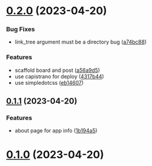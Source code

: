 # [0.2.0](https://github.com/alexcode-cc/Rails701/compare/0.1.1...0.2.0) (2023-04-20)


### Bug Fixes

* link_tree argument must be a directory bug ([a74bc88](https://github.com/alexcode-cc/Rails701/commit/a74bc8814ba3303b636bb97f7266da11c365184b))


### Features

* scaffold board and post ([a56a9d5](https://github.com/alexcode-cc/Rails701/commit/a56a9d532cb1bae9b58049e13f6b59150be7e612))
* use capistrano for deploy ([4317b44](https://github.com/alexcode-cc/Rails701/commit/4317b4447ba82f72da40fb93184d0298e528e43c))
* use simpledotcss ([eb14607](https://github.com/alexcode-cc/Rails701/commit/eb14607921d1278ba23bd64f7848bd031d36af5e))



## [0.1.1](https://github.com/alexcode-cc/Rails701/compare/0.1.0...0.1.1) (2023-04-20)


### Features

* about page for app info ([1b194a5](https://github.com/alexcode-cc/Rails701/commit/1b194a55572e3770d10087d4cc4ac396156c8e54))



# [0.1.0](https://github.com/alexcode-cc/Rails701/tree/0.1.0) (2023-04-20)



